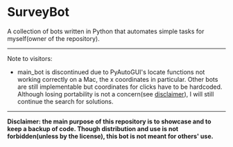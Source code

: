 # SurveyBot

A collection of bots written in Python that automates simple tasks for myself(owner of the repository).

-----------------------------------------------------------------------------------------------------------------------------------------------------------------------------

Note to visitors:
* main_bot is discontinued due to PyAutoGUI's locate functions not working correctly on a Mac, the x coordinates in particular. Other bots are still implementable but coordinates for clicks have to be hardcoded. Although losing portability is not a concern(see [disclaimer](#disclaimer)), I will still continue the search for solutions.

-----------------------------------------------------------------------------------------------------------------------------------------------------------------------------

**Disclaimer: the main purpose of this repository is to showcase and to keep a backup of code. Though distribution and use is not forbidden(unless by the license), this bot is not meant for others' use.**
